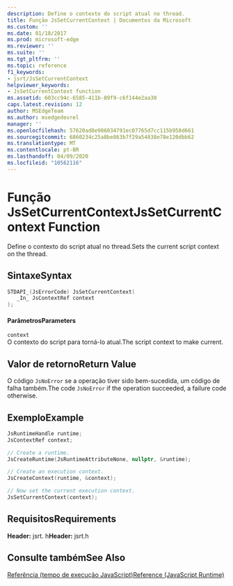 ```yaml
---
description: Define o contexto do script atual no thread.
title: Função JsSetCurrentContext | Documentos da Microsoft
ms.custom: ''
ms.date: 01/18/2017
ms.prod: microsoft-edge
ms.reviewer: ''
ms.suite: ''
ms.tgt_pltfrm: ''
ms.topic: reference
f1_keywords:
- jsrt/JsSetCurrentContext
helpviewer_keywords:
- JsSetCurrentContext function
ms.assetid: 603cc94c-6585-411b-89f9-c6f144e2aa30
caps.latest.revision: 12
author: MSEdgeTeam
ms.author: msedgedevrel
manager: ''
ms.openlocfilehash: 57620ad0e986034791ec07765d7cc115b958d661
ms.sourcegitcommit: 6860234c25a8be863b7f29a54838e78e120dbb62
ms.translationtype: MT
ms.contentlocale: pt-BR
ms.lasthandoff: 04/09/2020
ms.locfileid: "10562116"
---
```

# <span data-ttu-id="ec80d-103">Função JsSetCurrentContext</span><span class="sxs-lookup"><span data-stu-id="ec80d-103">JsSetCurrentContext Function</span></span>
<span data-ttu-id="ec80d-104">Define o contexto do script atual no thread.</span><span class="sxs-lookup"><span data-stu-id="ec80d-104">Sets the current script context on the thread.</span></span>  
  
## <span data-ttu-id="ec80d-105">Sintaxe</span><span class="sxs-lookup"><span data-stu-id="ec80d-105">Syntax</span></span>  
  
```cpp  
STDAPI_(JsErrorCode) JsSetCurrentContext(  
   _In_ JsContextRef context  
);  
```  
  
#### <span data-ttu-id="ec80d-106">Parâmetros</span><span class="sxs-lookup"><span data-stu-id="ec80d-106">Parameters</span></span>  
 `context`  
 <span data-ttu-id="ec80d-107">O contexto do script para torná-lo atual.</span><span class="sxs-lookup"><span data-stu-id="ec80d-107">The script context to make current.</span></span>  
  
## <span data-ttu-id="ec80d-108">Valor de retorno</span><span class="sxs-lookup"><span data-stu-id="ec80d-108">Return Value</span></span>  
 <span data-ttu-id="ec80d-109">O código `JsNoError` se a operação tiver sido bem-sucedida, um código de falha também.</span><span class="sxs-lookup"><span data-stu-id="ec80d-109">The code `JsNoError` if the operation succeeded, a failure code otherwise.</span></span>  

## <span data-ttu-id="ec80d-110">Exemplo</span><span class="sxs-lookup"><span data-stu-id="ec80d-110">Example</span></span>

```cpp
JsRuntimeHandle runtime;
JsContextRef context;

// Create a runtime.
JsCreateRuntime(JsRuntimeAttributeNone, nullptr, &runtime);

// Create an execution context.
JsCreateContext(runtime, &context);

// Now set the current execution context.
JsSetCurrentContext(context);
```

## <span data-ttu-id="ec80d-111">Requisitos</span><span class="sxs-lookup"><span data-stu-id="ec80d-111">Requirements</span></span>  
 <span data-ttu-id="ec80d-112">**Header:** jsrt. h</span><span class="sxs-lookup"><span data-stu-id="ec80d-112">**Header:** jsrt.h</span></span>  
  
## <span data-ttu-id="ec80d-113">Consulte também</span><span class="sxs-lookup"><span data-stu-id="ec80d-113">See Also</span></span>  
 [<span data-ttu-id="ec80d-114">Referência (tempo de execução JavaScript)</span><span class="sxs-lookup"><span data-stu-id="ec80d-114">Reference (JavaScript Runtime)</span></span>](../chakra-hosting/reference-javascript-runtime.md)